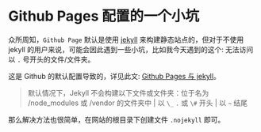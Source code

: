 # Github Pages 配置的一个小坑

众所周知，``Github Page`` 默认是使用 [jekyll](https://jekyllcn.com/docs/home/) 来构建静态站点的，但对于不使用 jekyll 的用户来说，可能会因此遇到一些小坑，比如我今天遇到的这个: 无法访问以 ``.`` 号开头的文件/文件夹。

这是 Github 的默认配置导致的，详见此文: [Github Pages 与 jekyll](https://docs.github.com/zh/pages/setting-up-a-github-pages-site-with-jekyll/about-github-pages-and-jekyll)。

> 默认情况下，Jekyll 不会构建以下文件或文件夹：位于名为 /node_modules 或 /vendor 的文件夹中 | 以 ``\_`` ``.`` 或 ``\#`` 开头 | 以 ``~`` 结尾

那么解决方法也很简单，在网站的根目录下创建文件 ``.nojekyll`` 即可。
